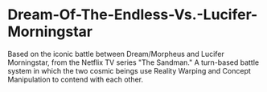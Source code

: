 # Dream-Of-The-Endless-Vs.-Lucifer-Morningstar
Based on the iconic battle between Dream/Morpheus and Lucifer Morningstar, from the Netflix TV series "The Sandman." A turn-based battle system in which the two cosmic beings use Reality Warping and Concept Manipulation to contend with each other. 
